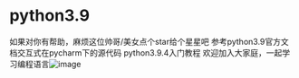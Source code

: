 # python3.9
如果对你有帮助，麻烦这位帅哥/美女点个star给个星星吧
参考python3.9官方文档交互式在pycharm下的源代码
python3.9.4入门教程 
欢迎加入大家庭，一起学习编程语言![image](https://user-images.githubusercontent.com/62045791/116709157-f874e900-aa02-11eb-9bc7-c460ac4e7c4d.png)
